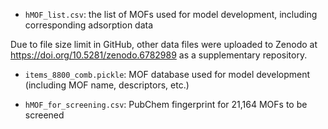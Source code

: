 
* `hMOF_list.csv`: the list of MOFs used for model development, including corresponding adsorption data

Due to file size limit in GitHub, other data files were uploaded to Zenodo at https://doi.org/10.5281/zenodo.6782989 as a supplementary repository.

* `items_8800_comb.pickle`: MOF database used for model development (including MOF name, descriptors, etc.)

* `hMOF_for_screening.csv`: PubChem fingerprint for 21,164 MOFs to be screened
